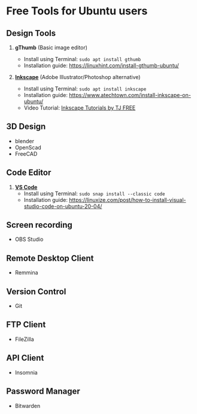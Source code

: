 # Free Tools for Ubuntu users

## Design Tools
1. **gThumb** (Basic image editor)  
    - Install using Terminal: ```sudo apt install gthumb```  
    - Installation guide: https://linuxhint.com/install-gthumb-ubuntu/
   
2. [**Inkscape**](https://inkscape.org/) (Adobe Illustrator/Photoshop alternative)  
    - Install using Terminal: ```sudo apt install inkscape```  
    - Installation guide: https://www.atechtown.com/install-inkscape-on-ubuntu/  
    - Video Tutorial: [Inkscape Tutorials by TJ FREE](https://www.youtube.com/playlist?list=PLqazFFzUAPc5lOQwDoZ4Dw2YSXtO7lWNv)

## 3D Design
- blender
- OpenScad
- FreeCAD

## Code Editor
1. [**VS Code**](https://code.visualstudio.com/)
    - Install using Terminal: ```sudo snap install --classic code```  
    - Installation guide: https://linuxize.com/post/how-to-install-visual-studio-code-on-ubuntu-20-04/

## Screen recording
- OBS Studio

## Remote Desktop Client
- Remmina

## Version Control
- Git

## FTP Client
- FileZilla

## API Client
- Insomnia

## Password Manager
- Bitwarden
